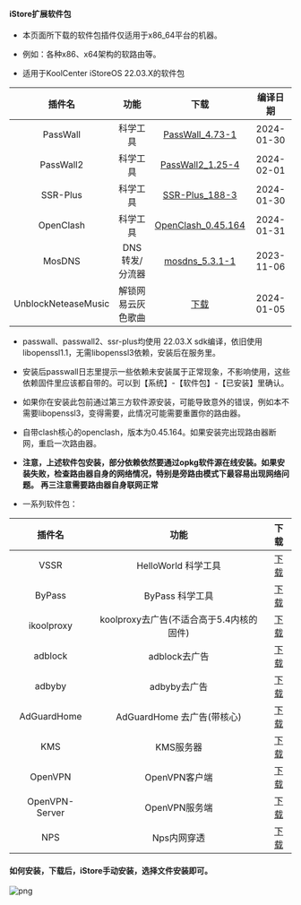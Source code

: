 #### iStore扩展软件包

* 本页面所下载的软件包插件仅适用于x86_64平台的机器。

* 例如：各种x86、x64架构的软路由等。

* 适用于KoolCenter iStoreOS 22.03.X的软件包

|插件名|功能|下载|编译日期|
| :----: | :----: | :----: | :----: |
| PassWall | 科学工具 | [PassWall_4.73-1](https://raw.githubusercontent.com/AUK9527/Are-u-ok/main/x86/all/PassWall_4.73-1_x86_64_all_sdk_22.03.6.run) |2024-01-30|
| PassWall2 | 科学工具 | [PassWall2_1.25-4](https://raw.githubusercontent.com/AUK9527/Are-u-ok/main/x86/all/PassWall2_1.25-4_x86_64_all_sdk_22.03.6.run) |2024-02-01|
| SSR-Plus | 科学工具 | [SSR-Plus_188-3](https://raw.githubusercontent.com/AUK9527/Are-u-ok/main/x86/all/SSR-Plus_188-3_x86_64_all_sdk_22.03.6.run) |2024-01-30|
| OpenClash | 科学工具 | [OpenClash_0.45.164](https://raw.githubusercontent.com/AUK9527/Are-u-ok/main/x86/all/OpenClash_0.45.164+x86_64_core.run) |2024-01-31|
| MosDNS | DNS 转发/分流器 | [mosdns_5.3.1-1](https://raw.githubusercontent.com/AUK9527/Are-u-ok/main/x86/all/mosdns_5.3.1-1_x86_64_all.run) |2023-11-06|
| UnblockNeteaseMusic | 解锁网易云灰色歌曲 | [下载](https://raw.githubusercontent.com/AUK9527/Are-u-ok/main/x86/all/unblockneteasemusic.run) |2024-01-05|

* passwall、passwall2、ssr-plus均使用 22.03.X sdk编译，依旧使用libopenssl1.1，无需libopenssl3依赖，安装后在服务里。
* 安装后passwall日志里提示一些依赖未安装属于正常现象，不影响使用，这些依赖固件里应该都自带的。可以到【系统】-【软件包】-【已安装】里确认。
* 如果你在安装此包前通过第三方软件源安装，可能导致意外的错误，例如本不需要libopenssl3，变得需要，此情况可能需要重置你的路由器。
* 自带clash核心的openclash，版本为0.45.164。如果安装完出现路由器断网，重启一次路由器。
* **注意，上述软件包安装，部分依赖依然要通过opkg软件源在线安装。如果安装失败，检查路由器自身的网络情况，特别是旁路由模式下最容易出现网络问题。**
**再三注意需要路由器自身联网正常**

* 一系列软件包：

|插件名|功能|下载|
| :----: | :----: | :----: |
| VSSR | HelloWorld 科学工具 | [下载](https://raw.githubusercontent.com/AUK9527/Are-u-ok/main/x86/all/VSSR_x86.run) |
| ByPass | ByPass 科学工具 | [下载](https://raw.githubusercontent.com/AUK9527/Are-u-ok/main/x86/all/ByPass_x86.run) |
| ikoolproxy | koolproxy去广告(不适合高于5.4内核的固件) | [下载](https://raw.githubusercontent.com/AUK9527/Are-u-ok/main/x86/all/ikoolproxy_x86.run) |
| adblock | adblock去广告 | [下载](https://raw.githubusercontent.com/AUK9527/Are-u-ok/main/x86/all/adblock_x86.run) |
| adbyby | adbyby去广告 | [下载](https://raw.githubusercontent.com/AUK9527/Are-u-ok/main/x86/all/adbyby_x86.run) |
| AdGuardHome | AdGuardHome 去广告(带核心) | [下载](https://raw.githubusercontent.com/AUK9527/Are-u-ok/main/x86/all/AdGuardHome_x86.run) |
| KMS | KMS服务器 | [下载](https://raw.githubusercontent.com/AUK9527/Are-u-ok/main/x86/all/KMS_x86.run) |
| OpenVPN | OpenVPN客户端 | [下载](https://raw.githubusercontent.com/AUK9527/Are-u-ok/main/x86/all/OpenVPN_x86.run) |
| OpenVPN-Server | OpenVPN服务端 | [下载](https://raw.githubusercontent.com/AUK9527/Are-u-ok/main/x86/all/OpenVPN-Server_x86.run)
| NPS | Nps内网穿透 | [下载](https://raw.githubusercontent.com/AUK9527/Are-u-ok/main/x86/all/NPS_x86.run) |

#### 如何安装，下载后，iStore手动安装，选择文件安装即可。

![png](https://cdn.jsdelivr.net/gh/AUK9527/Are-u-ok@master/apps/install.png)













